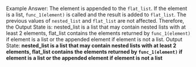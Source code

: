 Example Answer:
The element is appended to the `flat_list`. If the element is a list, `func_1(element)` is called and the result is added to `flat_list`. The previous values of `nested_list` and `flat_list` are not affected. Therefore, the Output State is: nested_list is a list that may contain nested lists with at least 2 elements, flat_list contains the elements returned by `func_1(element)` if element is a list or the appended element if element is not a list.
Output State: **nested_list is a list that may contain nested lists with at least 2 elements, flat_list contains the elements returned by `func_1(element)` if element is a list or the appended element if element is not a list**